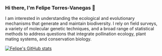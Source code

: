 ### Hi there, I'm Felipe Torres-Vanegas 👋
I am interested in understanding the ecological and evolutionary mechanisms that generate and maintain biodiversity. I rely on field surveys, a variety of molecular genetic techniques, and a broad range of statistical methods to address questions that integrate pollination ecology, plant mating systems, and conservation biology.

[![Felipe's GitHub stats](https://github-readme-stats.vercel.app/api?username=felipetorresvanegas&count_private=true&show_icons=true)](https://github.com/anuraghazra/github-readme-stats)
